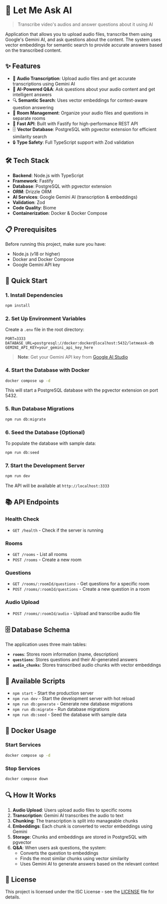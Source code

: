 # 🎤 Let Me Ask AI

> Transcribe video's audios and answer questions about it using AI

Application that allows you to upload audio files, transcribe them using Google's Gemini AI, and ask questions about the content. The system uses vector embeddings for semantic search to provide accurate answers based on the transcribed content.

## ✨ Features

- 🎵 **Audio Transcription**: Upload audio files and get accurate transcriptions using Gemini AI
- 🤖 **AI-Powered Q&A**: Ask questions about your audio content and get intelligent answers
- 🔍 **Semantic Search**: Uses vector embeddings for context-aware question answering
- 📁 **Room Management**: Organize your audio files and questions in separate rooms
- 🚀 **Fast API**: Built with Fastify for high-performance REST API
- 🗄️ **Vector Database**: PostgreSQL with pgvector extension for efficient similarity search
- 🔒 **Type Safety**: Full TypeScript support with Zod validation

## 🛠️ Tech Stack

- **Backend**: Node.js with TypeScript
- **Framework**: Fastify
- **Database**: PostgreSQL with pgvector extension
- **ORM**: Drizzle ORM
- **AI Services**: Google Gemini AI (transcription & embeddings)
- **Validation**: Zod
- **Code Quality**: Biome
- **Containerization**: Docker & Docker Compose

## 📋 Prerequisites

Before running this project, make sure you have:

- Node.js (v18 or higher)
- Docker and Docker Compose
- Google Gemini API key

## 🚀 Quick Start

### 1. Install Dependencies

```bash
npm install
```

### 2. Set Up Environment Variables

Create a `.env` file in the root directory:

```env
PORT=3333
DATABASE_URL=postgresql://docker:docker@localhost:5432/letmeask-db
GEMINI_API_KEY=your_gemini_api_key_here
```

> **Note**: Get your Gemini API key from [Google AI Studio](https://makersuite.google.com/app/apikey)

### 4. Start the Database with Docker

```bash
docker compose up -d
```

This will start a PostgreSQL database with the pgvector extension on port 5432.

### 5. Run Database Migrations

```bash
npm run db:migrate
```

### 6. Seed the Database (Optional)

To populate the database with sample data:

```bash
npm run db:seed
```

### 7. Start the Development Server

```bash
npm run dev
```

The API will be available at `http://localhost:3333`

## 📚 API Endpoints

### Health Check
- `GET /health` - Check if the server is running

### Rooms
- `GET /rooms` - List all rooms
- `POST /rooms` - Create a new room

### Questions
- `GET /rooms/:roomId/questions` - Get questions for a specific room
- `POST /rooms/:roomId/questions` - Create a new question in a room

### Audio Upload
- `POST /rooms/:roomId/audio` - Upload and transcribe audio file

## 🗄️ Database Schema

The application uses three main tables:

- **`rooms`**: Stores room information (name, description)
- **`questions`**: Stores questions and their AI-generated answers
- **`audio_chunks`**: Stores transcribed audio chunks with vector embeddings

## 🔧 Available Scripts

- `npm start` - Start the production server
- `npm run dev` - Start the development server with hot reload
- `npm run db:generate` - Generate new database migrations
- `npm run db:migrate` - Run database migrations
- `npm run db:seed` - Seed the database with sample data

## 🐳 Docker Usage

### Start Services
```bash
docker compose up -d
```

### Stop Services
```bash
docker compose down
```

## 🔍 How It Works

1. **Audio Upload**: Users upload audio files to specific rooms
2. **Transcription**: Gemini AI transcribes the audio to text
3. **Chunking**: The transcription is split into manageable chunks
4. **Embeddings**: Each chunk is converted to vector embeddings using Gemini
5. **Storage**: Chunks and embeddings are stored in PostgreSQL with pgvector
6. **Q&A**: When users ask questions, the system:
   - Converts the question to embeddings
   - Finds the most similar chunks using vector similarity
   - Uses Gemini AI to generate answers based on the relevant context

## 📄 License

This project is licensed under the ISC License - see the [LICENSE](LICENSE) file for details.

